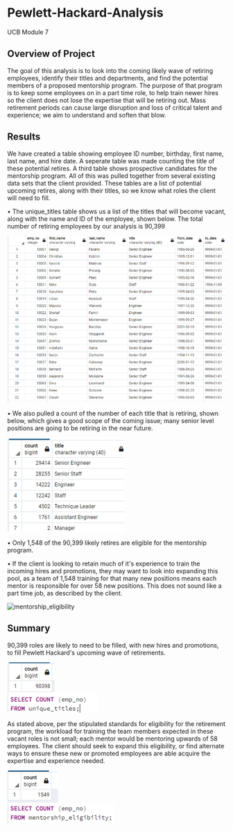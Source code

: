 # Pewlett-Hackard-Analysis
UCB Module 7
## Overview of Project

The goal of this analysis is to look into the coming likely wave of retiring employees, identify their titles and departments, and find the potential members of a proposed mentorship program.  The purpose of that program is to keep some employees on in a part time role, to help train newer hires so the client does not lose the expertise that will be retiring out. Mass retirement periods can cause large disruption and loss of critical talent and experience; we aim to understand and soften that blow.

## Results

We have created a table showing employee ID number, birthday, first name, last name, and hire date. A seperate table was made counting the title of these potential retires. A third table shows prospective candidates for the mentorship program. All of this was pulled together from several existing data sets that the client provided. These tables are a list of potential upcoming retires, along with their titles, so we know what roles the client will need to fill.


• The unique_titles table shows us a list of the titles that will become vacant, along with the name and ID of the employee, shown below. The total number of retiring employees by our analysis is 90,399

![unique_titles](unique_titles.PNG)


• We also pulled a count of the number of each title that is retiring, shown below, which gives a good scope of the coming issue; many senior level positions are going to be retiring in the near future.

![retiring_titles](retiring_titles.PNG)


• Only 1,548 of the 90,399 likely retires are eligible for the mentorship program. 

• If the client is looking to retain much of it's experience to train the incoming hires and promotions, they may want to look into expanding this pool, as a team of 1,548 training for that many new positions means each mentor is responsible for over 58 new positions. This does not sound like a part time job, as described by the client.

![mentorship_eligibility](mentorship_eligibility.PNG)

## Summary

90,399 roles are likely to need to be filled, with new hires and promotions, to fill Pewlett Hackard's upcoming wave of retirements. 

![retire_total](retire_total.PNG)   
![retire_total_query](retire_total_query.PNG)

As stated above, per the stipulated standards for eligibility for the retirement program, the workload for training the team members expected in these vacant roles is not small; each mentor would be mentoring upwards of 58 employees. The client should seek to expand this eligibility, or find alternate ways to ensure these new or promoted employees are able acquire the expertise and experience needed.

![mentor_total](mentor_total.PNG)   
![mentor_total_query](mentor_total_query.PNG)
